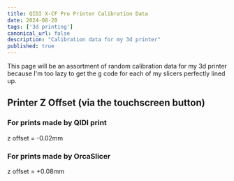 ```yaml
---
title: QIDI X-CF Pro Printer Calibration Data
date: 2024-08-20
tags: ['3d printing']
canonical_url: false
description: "Calibration data for my 3d printer"
published: true
---
```


This page will be an assortment of random calibration data for my 3d printer because I'm too lazy to get the g code for each of my slicers perfectly lined up.

## Printer Z Offset (via the touchscreen button)

### For prints made by QIDI print

z offset = -0.02mm

### For prints made by OrcaSlicer

z offset = +0.08mm